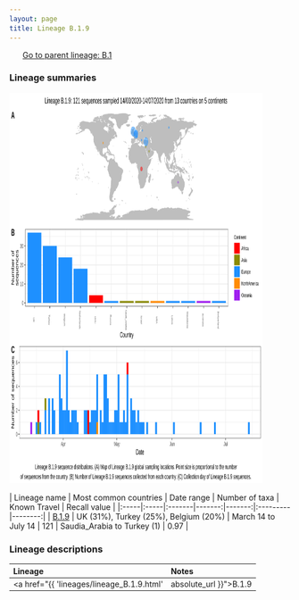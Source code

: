 ```yaml
---
layout: page
title: Lineage B.1.9
---
```




<p>
<ul class="actions small">
	 <a href="{{ 'lineages/lineage_B.1.html' | absolute_url }}" class="button special fit">Go to parent lineage: B.1</a>
</ul>
</p>
<h3> Lineage summaries</h3>

<img src="../assets/images/B.1.9.svg" alt="B.1.9 lineage summary figure" width="90%" height="700px" />


| Lineage name | Most common countries | Date range | Number of taxa | Known Travel | Recall value |
|:-----|:-----|:-------|-------:|-------:|:---------|--------:|
| <a href="{{ 'lineages/lineage_B.1.9.html' | absolute_url }}">B.1.9</a> | UK (31%), Turkey (25%), Belgium (20%) | March 14 to July 14 | 121 | Saudia_Arabia to Turkey (1) | 0.97 |

<h3>Lineage descriptions</h3>

| Lineage | Notes |
|:-----|:-----|
| <a href="{{ 'lineages/lineage_B.1.9.html' | absolute_url }}">B.1.9</a> | Netherlands/ Belgium/ Turkey/ DRC  |

